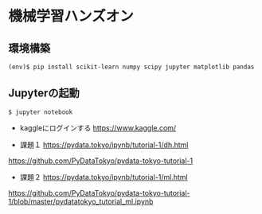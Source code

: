 # 機械学習ハンズオン

## 環境構築

```
(env)$ pip install scikit-learn numpy scipy jupyter matplotlib pandas
```

## Jupyterの起動

```
$ jupyter notebook
```

- kaggleにログインする
https://www.kaggle.com/

- 課題１
https://pydata.tokyo/ipynb/tutorial-1/dh.html

https://github.com/PyDataTokyo/pydata-tokyo-tutorial-1

- 課題２
https://pydata.tokyo/ipynb/tutorial-1/ml.html

https://github.com/PyDataTokyo/pydata-tokyo-tutorial-1/blob/master/pydatatokyo_tutorial_ml.ipynb